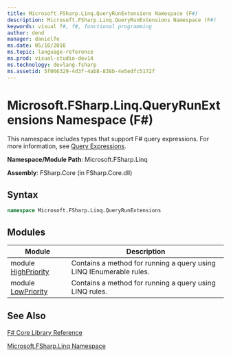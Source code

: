 ```yaml
---
title: Microsoft.FSharp.Linq.QueryRunExtensions Namespace (F#)
description: Microsoft.FSharp.Linq.QueryRunExtensions Namespace (F#)
keywords: visual f#, f#, functional programming
author: dend
manager: danielfe
ms.date: 05/16/2016
ms.topic: language-reference
ms.prod: visual-studio-dev14
ms.technology: devlang-fsharp
ms.assetid: 5f066329-4d3f-4ab8-838b-4e5edfc5172f
---
```


# Microsoft.FSharp.Linq.QueryRunExtensions Namespace (F#)

This namespace includes types that support F# query expressions. For more information, see [Query Expressions](../../language-reference/query-expressions.md).

**Namespace/Module Path**: Microsoft.FSharp.Linq

**Assembly**: FSharp.Core (in FSharp.Core.dll)


## Syntax

```fsharp
namespace Microsoft.FSharp.Linq.QueryRunExtensions
```

## Modules

|Module|Description|
|------|-----------|
|module [HighPriority](https://msdn.microsoft.com/library/c770a5e9-68b1-4517-9234-1c8521facdb9)|Contains a method for running a query using LINQ IEnumerable rules.|
|module [LowPriority](https://msdn.microsoft.com/library/4b4bf192-b3b1-4361-a550-df7d6643cabd)|Contains a method for running a query using LINQ rules.|

## See Also
[F&#35; Core Library Reference](FSharp-Core-Library-Reference.md)

[Microsoft.FSharp.Linq Namespace](Microsoft.FSharp.Linq-Namespace-%5BFSharp%5D.md)
